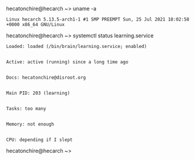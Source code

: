 hecatonchire@hecarch ~> uname -a


    Linux hecarch 5.13.5-arch1-1 #1 SMP PREEMPT Sun, 25 Jul 2021 18:02:58 +0000 x86_64 GNU/Linux



hecatonchire@hecarch ~> systemctl status learning.service


    Loaded: loaded (/bin/brain/learning.service; enabled)
  
  
    Active: active (running) since a long time ago
  
  
    Docs: hecatonchire@disroot.org
  
  
    Main PID: 203 (learning)
    
  
    Tasks: too many
    
  
    Memory: not enough
  
  
    CPU: depending if I slept
  
  
  
 hecatonchire@hecarch ~>

<!---
hecarch/hecarch is a ✨ special ✨ repository because its `README.md` (this file) appears on your GitHub profile.
You can click the Preview link to take a look at your changes.
--->
